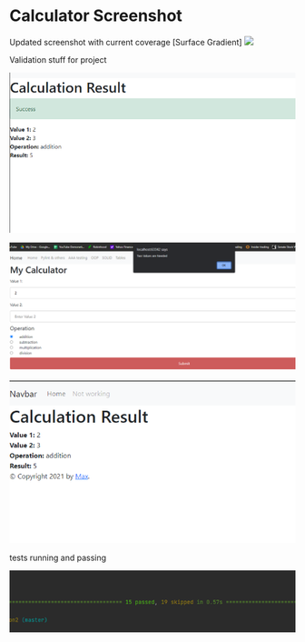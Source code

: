 # Calculator Screenshot

Updated screenshot with current coverage
[Surface Gradient]
![](docs/docfx/images/NormalBlend.gif)

Validation stuff for project

![Screenshot](Screenshot%20(134).png)

![Screenshot](Screenshot%20(136).png)

![Screenshot](Screenshot%20(132).png)

tests running and passing

![Screenshot](Screenshot%20(146).png)


